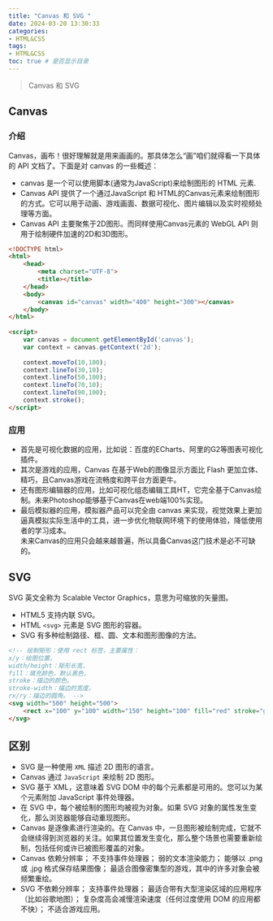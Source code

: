 ```yaml
---
title: "Canvas 和 SVG "
date: 2024-03-20 13:30:33
categories:
- HTML&CSS
tags:
- HTML&CSS
toc: true # 是否显示目录
---
```


> Canvas 和 SVG  

<!-- more -->

## Canvas
### 介绍
Canvas，画布！很好理解就是用来画画的。那具体怎么“画”咱们就得看一下具体的 API 文档了。下面是对 canvas 的一些概述：
* canvas 是一个可以使用脚本(通常为JavaScript)来绘制图形的 HTML 元素.
* Canvas API 提供了一个通过JavaScript 和 HTML的Canvas元素来绘制图形的方式。它可以用于动画、游戏画面、数据可视化、图片编辑以及实时视频处理等方面。
* Canvas API 主要聚焦于2D图形。而同样使用Canvas元素的 WebGL API 则用于绘制硬件加速的2D和3D图形。

```html
<!DOCTYPE html>
<html>
	<head>
		<meta charset="UTF-8">
		<title></title>
	</head>
	<body>
		<canvas id="canvas" width="400" height="300"></canvas>
	</body>
</html>
 
<script>
    var canvas = document.getElementById('canvas');	
    var context = canvas.getContext('2d');			
    
    context.moveTo(10,100);		
    context.lineTo(30,10);		
    context.lineTo(50,100);		
    context.lineTo(70,10);		
    context.lineTo(90,100);		
    context.stroke();			
</script>
```
### 应用
* 首先是可视化数据的应用，比如说：百度的ECharts、阿里的G2等图表可视化插件。  
* 其次是游戏的应用，Canvas 在基于Web的图像显示方面比 Flash 更加立体、精巧，且Canvas游戏在流畅度和跨平台方面更牛。  
* 还有图形编辑器的应用，比如可视化组态编辑工具HT，它完全基于Canvas绘制。未来Photoshop能够基于Canvas在web端100%实现。  
* 最后模拟器的应用，模拟器产品可以完全由 canvas 来实现，视觉效果上更加逼真模拟实际生活中的工具，进一步优化物联网环境下的使用体验，降低使用者的学习成本。  
未来Canvas的应用只会越来越普遍，所以具备Canvas这门技术是必不可缺的。

## SVG
SVG 英文全称为 Scalable Vector Graphics，意思为可缩放的矢量图。
* HTML5 支持内联 SVG。
* HTML `<svg>` 元素是 SVG 图形的容器。
* SVG 有多种绘制路径、框、圆、文本和图形图像的方法。

```html
<!-- 绘制矩形：使用 rect 标签，主要属性：
x/y：绘图位置，
width/height：矩形长宽，
fill：填充颜色，默认黑色，
stroke：描边的颜色。
stroke-width：描边的宽度。
rx/ry：描边的圆角。 -->
<svg width="500" height="500">
	<rect x="100" y="100" width="150" height="100" fill="red" stroke="green" stroke-width="2" rx="10"></rect>
</svg>
```

## 区别
* SVG 是一种使用 `XML` 描述 2D 图形的语言。
* Canvas 通过 `JavaScript` 来绘制 2D 图形。
* SVG 基于 XML，这意味着 SVG DOM 中的每个元素都是可用的。您可以为某个元素附加 JavaScript 事件处理器。
* 在 SVG 中，每个被绘制的图形均被视为对象。如果 SVG 对象的属性发生变化，那么浏览器能够自动重现图形。
* Canvas 是逐像素进行渲染的。在 Canvas 中，一旦图形被绘制完成，它就不会继续得到浏览器的关注。如果其位置发生变化，那么整个场景也需要重新绘制，包括任何或许已被图形覆盖的对象。
* Canvas 依赖分辨率； 不支持事件处理器； 弱的文本渲染能力； 能够以 .png 或 .jpg 格式保存结果图像； 最适合图像密集型的游戏，其中的许多对象会被频繁重绘。
* SVG 不依赖分辨率； 支持事件处理器； 最适合带有大型渲染区域的应用程序（比如谷歌地图）； 复杂度高会减慢渲染速度（任何过度使用 DOM 的应用都不快）； 不适合游戏应用。